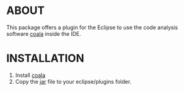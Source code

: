 # ABOUT

This package offers a plugin for the Eclipse to use the code analysis software [coala](https://github.com/coala-analyzer/coala) inside the IDE.

# INSTALLATION

1.  Install [coala](https://github.com/coala-analyzer/coala)
2.  Copy the [jar](https://github.com/coala-analyzer/coala-eclipse/tree/master/jar) file to your eclipse/plugins folder.     
